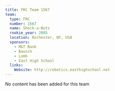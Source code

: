 ```yaml
---
title: FRC Team 1567
team:
  type: FRC
  number: 1567
  name: Shock-a-Bots
  rookie_year: 2005
  location: Rochester, NY, USA
  sponsors:
    - M&T Bank
    - Bausch
    - Lomb
    - East High School
  links:
    Website: http://robotics.easthighschool.net
---
```

No content has been added for this team